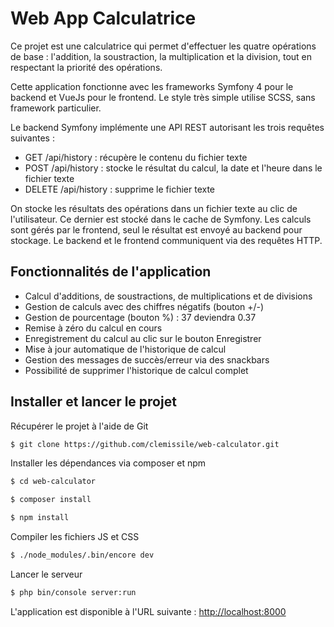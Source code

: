 
# Web App Calculatrice

Ce projet est une calculatrice qui permet d'effectuer les quatre opérations de base : l'addition, la soustraction, la multiplication et la division, tout en respectant la priorité des opérations.

Cette application fonctionne avec les frameworks Symfony 4 pour le backend et VueJs pour le frontend. Le style très simple utilise SCSS, sans framework particulier.

Le backend Symfony implémente une API REST autorisant les trois requêtes suivantes :
* GET       /api/history : récupère le contenu du fichier texte
* POST      /api/history : stocke le résultat du calcul, la date et l'heure dans le fichier texte
* DELETE    /api/history : supprime le fichier texte

On stocke les résultats des opérations dans un fichier texte au clic de l'utilisateur. Ce dernier est stocké dans le cache de Symfony. Les calculs sont gérés par le frontend, seul le résultat est envoyé au backend pour stockage. Le backend et le frontend communiquent via des requêtes HTTP.

## Fonctionnalités de l'application

* Calcul d'additions, de soustractions, de multiplications et de divisions
* Gestion de calculs avec des chiffres négatifs (bouton +/-)
* Gestion de pourcentage (bouton %) : 37 deviendra 0.37
* Remise à zéro du calcul en cours
* Enregistrement du calcul au clic sur le bouton Enregistrer
* Mise à jour automatique de l'historique de calcul
* Gestion des messages de succès/erreur via des snackbars
* Possibilité de supprimer l'historique de calcul complet

## Installer et lancer le projet

Récupérer le projet à l'aide de Git

```sh
$ git clone https://github.com/clemissile/web-calculator.git
```

Installer les dépendances via composer et npm

```sh
$ cd web-calculator
```

```sh
$ composer install
```

```sh
$ npm install
```

Compiler les fichiers JS et CSS

```sh
$ ./node_modules/.bin/encore dev 
```

Lancer le serveur

```sh
$ php bin/console server:run
```
L'application est disponible à l'URL suivante : [http://localhost:8000](http://localhost:8000)
